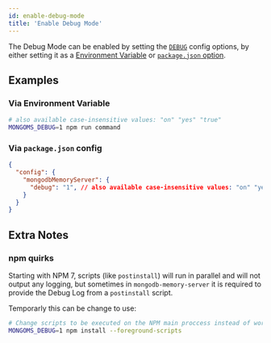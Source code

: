 ```yaml
---
id: enable-debug-mode
title: 'Enable Debug Mode'
---
```


The Debug Mode can be enabled by setting the [`DEBUG`](../api/config-options.md#debug) config options, by either setting it as a [Environment Variable](../api/config-options#how-to-use-them-as-environment-variables) or [`package.json` option](../api/config-options#how-to-use-them-in-the-packagejson).

## Examples

### Via Environment Variable

```sh
# also available case-insensitive values: "on" "yes" "true"
MONGOMS_DEBUG=1 npm run command
```

### Via `package.json` config

```json
{
  "config": {
    "mongodbMemoryServer": {
      "debug": "1", // also available case-insensitive values: "on" "yes" "true"
    }
  }
}
```

## Extra Notes

### npm quirks

Starting with NPM 7, scripts (like `postinstall`) will run in parallel and will not output any logging, but sometimes in `mongodb-memory-server` it is required to provide the Debug Log from a `postinstall` script.

Temporarly this can be change to use:

```sh
# Change scripts to be executed on the NPM main proccess instead of workers AND log script output
MONGOMS_DEBUG=1 npm install --foreground-scripts
```
